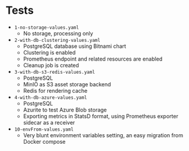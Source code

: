 # Tests

* `1-no-storage-values.yaml`
  * No storage, processing only
* `2-with-db-clustering-values.yaml`
  * PostgreSQL database using Bitnami chart
  * Clustering is enabled
  * Prometheus endpoint and related resources are enabled
  * Cleanup job is created
* `3-with-db-s3-redis-values.yaml`
  * PostgreSQL
  * MinIO as S3 asset storage backend
  * Redis for rendering cache
* `4-with-db-azure-values.yaml`
  * PostgreSQL
  * Azurite to test Azure Blob storage
  * Exporting metrics in StatsD format, using Prometheus exporter sidecar as a receiver
* `10-envFrom-values.yaml`
  * Very blunt environment variables setting, an easy migration from Docker compose
